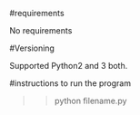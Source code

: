 #requirements

No requirements

#Versioning

Supported Python2 and 3 both.


#instructions to run the program

>>python filename.py
